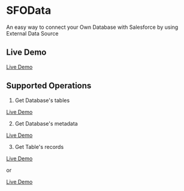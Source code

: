 SFOData
=======

An easy way to connect your Own Database with Salesforce by using External Data Source


Live Demo
---------
[Live Demo](https://sfodata.herokuapp.com/OData.svc/)

Supported Operations
--------------------

1. Get Database's tables

[Live Demo](https://sfodata.herokuapp.com/OData.svc/)

2. Get Database's metadata

[Live Demo](https://sfodata.herokuapp.com/OData.svc/$metadata)

3. Get Table's records


[Live Demo](https://sfodata.herokuapp.com/OData.svc/Productor)

or

[Live Demo](https://sfodata.herokuapp.com/OData.svc/Producto)